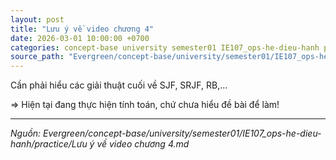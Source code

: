 ```yaml
---
layout: post
title: "Lưu ý về video chương 4"
date: 2026-03-01 10:00:00 +0700
categories: concept-base university semester01 IE107_ops-he-dieu-hanh practice
source_path: "Evergreen/concept-base/university/semester01/IE107_ops-he-dieu-hanh/practice/Lưu ý về video chương 4.md"
---
```

Cần phải hiểu các giải thuật cuối về SJF, SRJF, RB,... 

=> Hiện tại đang thực hiện tính toán, chứ chưa hiểu đề bài để làm!

---
*Nguồn: Evergreen/concept-base/university/semester01/IE107_ops-he-dieu-hanh/practice/Lưu ý về video chương 4.md*